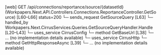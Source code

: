 [web] GET /api/connections/reportance/source/{datasetId}  (Workpapers.Next.API.Controllers.Connections.ReportanceController.GetSource)  [L60–L66] status=200
  └─ sends_request GetSourceQuery [L63]
    └─ handled_by Workpapers.Next.CirrusServices.Queries.GetSourceQueryHandler.Handle [L20–L43]
      └─ uses_service CirrusConfig
        └─ method GetBaseUrl [L38]
          └─ ... (no implementation details available)
      └─ uses_service CirrusHttp
        └─ method GetHttpResponseAsync [L39]
          └─ ... (no implementation details available)

